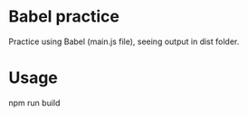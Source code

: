 # Babel practice

Practice using Babel (main.js file), seeing output in dist folder.

# Usage

npm run build
